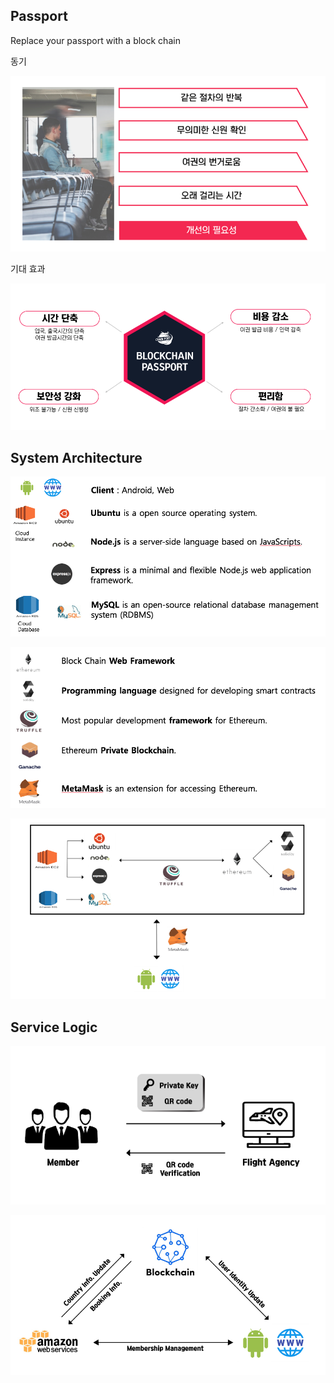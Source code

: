## Passport

Replace your passport with a block chain




동기 

![](/public_static/images/readme_image/1.png)

기대 효과

![](/public_static/images/readme_image/2.png)

## System Architecture

![](/public_static/images/readme_image/3.png)

![](/public_static/images/readme_image/4.png)

![](/public_static/images/readme_image/5.png)

## Service Logic 

![](/public_static/images/readme_image/6.png)

![](/public_static/images/readme_image/7.png)